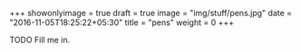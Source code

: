 +++
showonlyimage = true
draft = true
image = "img/stuff/pens.jpg"
date = "2016-11-05T18:25:22+05:30"
title = "pens"
weight = 0
+++

TODO Fill me in.

